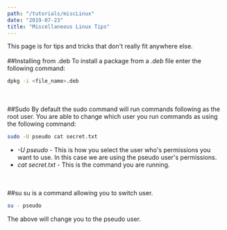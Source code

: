 ```yaml
---
path: "/tutorials/miscLinux"
date: "2019-07-23"
title: "Miscellaneous Linux Tips"
---
```

This page is for tips and tricks that don't really fit anywhere else.
<br/><br/>
##Installing from .deb
To install a package from a *.deb* file enter the following command:
```bash
dpkg -i <file_name>.deb
```
<br/><br/>
##Sudo
By default the sudo command will run commands following as the root user. You are able to change which user you run commands as using the following command:
```bash
sudo -U pseudo cat secret.txt
```
* *-U pseudo* - This is how you select the user who's permissions you want to use. In this case we are using the pseudo user's permissions.
* *cat secret.txt* - This is the command you are running.

<br/><br/>
##su
su is a command allowing you to switch user.

```bash
su - pseudo
```
The above will change you to the pseudo user.
